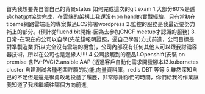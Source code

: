 首先我想要先自首自己的背景status 如何完成這次的git exam
1.大部分80%是透過chatgpt協助完成，在雲端的架構上我還沒有on hand的實戰經驗，只有當初在tibame網路雲端班的專案做過ECS佈署wordpress
2.監控的服務是我最近要努力補上的部分。(預計從fluend bit開始-因為去參加CNCF meetup才認識的服務)
3.日常-在現在的公司以自學(先花錢報明證照，逼自己學習)方式前進，公司目標是對準製造業(所以完全沒有雲端的機會)，公司內部沒有任何其他人可以跟我討論容器技術。所以在公司也是邊緣人!!!!
4.公司接觸到的產品1.Openshift(安裝 on premise 含PV-PVC)2.ansible AAP (透過客戶自動化需求開發腳本)3.kubernetes cluster 自建測試各種老闆許願的功能,向量資料庫，redis DBT 等等
5.雖然深知自己的不足但是還是很勇敢地投遞了履歷，非常感謝你們的時間，你們給我的作業讓我知道了我該繼續往哪個方向前進。
